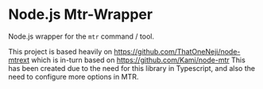 # Node.js Mtr-Wrapper


Node.js wrapper for the `mtr` command / tool.

This project is based heavily on https://github.com/ThatOneNeji/node-mtrext which is in-turn based on https://github.com/Kami/node-mtr 
This has been created due to the need for this library in Typescript, and also the need to configure more options in MTR.
